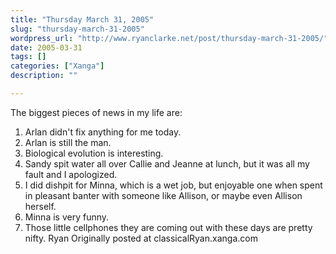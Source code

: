 ```yaml
---
title: "Thursday March 31, 2005"
slug: "thursday-march-31-2005"
wordpress_url: "http://www.ryanclarke.net/post/thursday-march-31-2005/"
date: 2005-03-31
tags: []
categories: ["Xanga"]
description: ""

---
```


The biggest pieces of news in my life are:
 1. Arlan didn't fix anything for me today.
 2. Arlan is still the man.
 3. Biological evolution is interesting.
 4. Sandy spit water all over Callie and Jeanne at lunch, but it was all my fault and I apologized.
 5. I did dishpit for Minna, which is a wet job, but enjoyable one when spent in pleasant banter with someone like Allison, or maybe even Allison herself.
 6. Minna is very funny.
 7. Those little cellphones they are coming out with these days are pretty nifty.
 Ryan
Originally posted at classicalRyan.xanga.com
